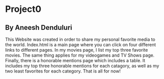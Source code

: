 # Project0
## By Aneesh Denduluri
This Website was created in order to share my personal favorite media to the world. Index.html is a main page where you can click on four different links to different pages. In my movies page, I list my top three favorite movies. The same thing applies for my videogames and TV Shows page. Finally, there is a honorable mentions page which includes a table. It includes my top three honorable mentions for each catagory, as well as my two least favorites for each category. That is all for now!
